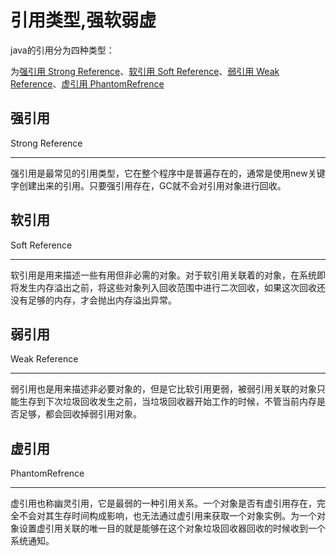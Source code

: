 # 引用类型,强软弱虚

java的引用分为四种类型：

为[强引用 Strong Reference](#强引用)、[软引用 Soft Reference](#软引用)、[弱引用 Weak Reference](#弱引用)、[虚引用 PhantomRefrence](#虚引用)

## 强引用

Strong Reference

---
强引用是最常见的引用类型，它在整个程序中是普遍存在的，通常是使用new关键字创建出来的引用。只要强引用存在，GC就不会对引用对象进行回收。

## 软引用

Soft Reference

---
软引用是用来描述一些有用但非必需的对象。对于软引用关联着的对象，在系统即将发生内存溢出之前，将这些对象列入回收范围中进行二次回收，如果这次回收还没有足够的内存，才会抛出内存溢出异常。

## 弱引用

Weak Reference

---
弱引用也是用来描述非必要对象的，但是它比软引用更弱，被弱引用关联的对象只能生存到下次垃圾回收发生之前，当垃圾回收器开始工作的时候，不管当前内存是否足够，都会回收掉弱引用对象。

## 虚引用

PhantomRefrence

---
虚引用也称幽灵引用，它是最弱的一种引用关系。一个对象是否有虚引用存在，完全不会对其生存时间构成影响，也无法通过虚引用来获取一个对象实例。为一个对象设置虚引用关联的唯一目的就是能够在这个对象垃圾回收器回收的时候收到一个系统通知。
